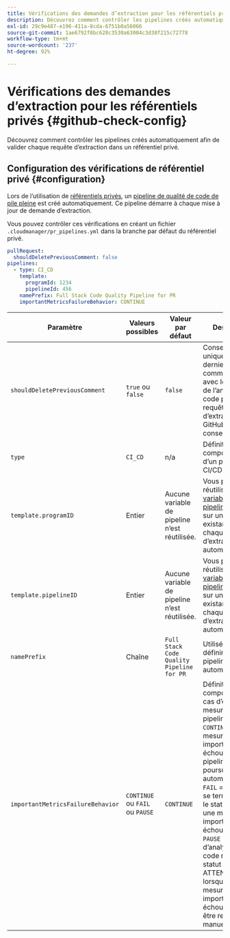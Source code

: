 ```yaml
---
title: Vérifications des demandes d’extraction pour les référentiels privés
description: Découvrez comment contrôler les pipelines créés automatiquement afin de valider chaque requête d’extraction dans un référentiel privé.
exl-id: 29c9e487-e196-411a-8cda-6751b0a56066
source-git-commit: 1ae6792f8bc628c3530a63004c3d38f215c72778
workflow-type: tm+mt
source-wordcount: '237'
ht-degree: 92%

---
```


# Vérifications des demandes d’extraction pour les référentiels privés {#github-check-config}

<!--OLD TITLE THAT I THOUGHT WAS BETTER Check configuration for private repositories -->

Découvrez comment contrôler les pipelines créés automatiquement afin de valider chaque requête d’extraction dans un référentiel privé.

## Configuration des vérifications de référentiel privé {#configuration}

Lors de l’utilisation de [référentiels privés](private-repositories.md#using), un [pipeline de qualité de code de pile pleine](/help/overview/ci-cd-pipelines.md) est créé automatiquement. Ce pipeline démarre à chaque mise à jour de demande d’extraction.

Vous pouvez contrôler ces vérifications en créant un fichier `.cloudmanager/pr_pipelines.yml` dans la branche par défaut du référentiel privé.

```yaml
pullRequest:
  shouldDeletePreviousComment: false
pipelines:
  - type: CI_CD
    template:
      programId: 1234
      pipelineId: 456
    namePrefix: Full Stack Code Quality Pipeline for PR
    importantMetricsFailureBehavior: CONTINUE
```

| Paramètre | Valeurs possibles | Valeur par défaut | Description |
| --- | --- | --- | --- |
| `shouldDeletePreviousComment` | `true` ou `false` | `false` | Conserver uniquement le dernier commentaire avec les résultats de l’analyse du code pour cette requête d’extraction GitHub, ou tout conserver. |
| `type` | `CI_CD` | n/a | Définit le comportement d’un pipeline CI/CD. |
| `template.programID` | Entier | Aucune variable de pipeline n’est réutilisée. | Vous pouvez réutiliser les [variables de pipeline](/help/getting-started/build-environment.md#pipeline-variables) définies sur un pipeline existant, que chaque requête d’extraction crée automatiquement. |
| `template.pipelineID` | Entier | Aucune variable de pipeline n’est réutilisée. | Vous pouvez réutiliser les [variables de pipeline](/help/getting-started/build-environment.md#pipeline-variables) définies sur un pipeline existant, que chaque requête d’extraction crée automatiquement. |
| `namePrefix` | Chaîne | `Full Stack Code Quality Pipeline for PR` | Utilisée pour définir le nom du pipeline créé automatiquement. |
| `importantMetricsFailureBehavior` | `CONTINUE` ou `FAIL` ou `PAUSE` | `CONTINUE` | Définit le comportement en cas d’échec de mesure grave du pipeline.<br>`CONTINUE` = Si une mesure importante échoue, le pipeline se poursuit automatiquement.<br>`FAIL` = Le pipeline se termine avec le statut ÉCHEC si une mesure importante échoue.<br>`PAUSE` = L’étape d’analyse du code reçoit un statut EN ATTENTE lorsqu’une mesure importante échoue et doit être reprise manuellement. |
